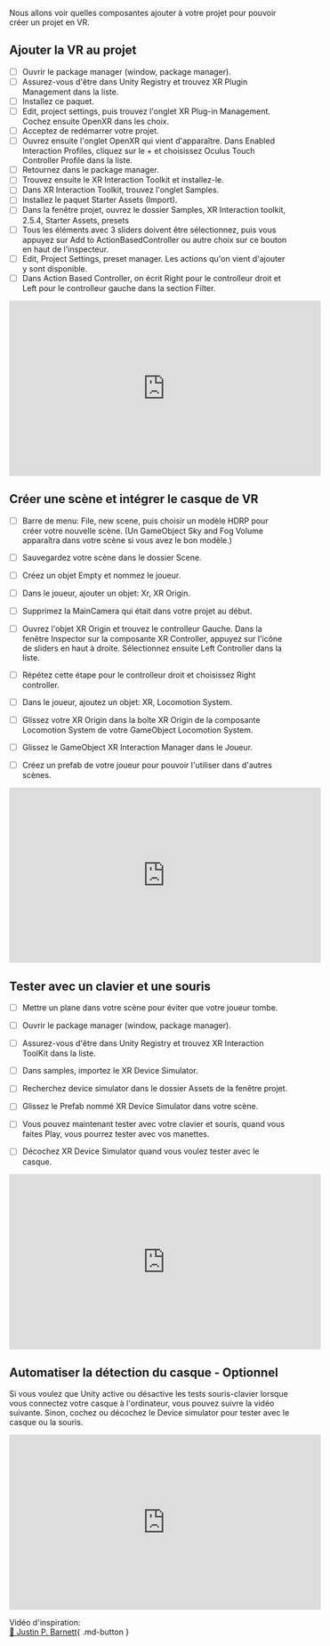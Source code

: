 Nous allons voir quelles composantes ajouter à votre projet pour pouvoir créer un projet en VR.   

      
## Ajouter la VR au projet
- [ ] Ouvrir le package manager (window, package manager).
- [ ] Assurez-vous d'être dans Unity Registry et trouvez XR Plugin Management dans la liste.
- [ ] Installez ce paquet.
- [ ] Edit, project settings, puis trouvez l'onglet XR Plug-in Management. Cochez ensuite OpenXR dans les choix.
- [ ] Acceptez de redémarrer votre projet.
- [ ] Ouvrez ensuite l'onglet OpenXR qui vient d'apparaître. Dans Enabled Interaction Profiles, cliquez sur le + et choisissez Oculus Touch Controller Profile dans la liste.
- [ ] Retournez dans le package manager.
- [ ] Trouvez ensuite le XR Interaction Toolkit et installez-le.
- [ ] Dans XR Interaction Toolkit, trouvez l'onglet Samples.
- [ ] Installez le paquet Starter Assets (Import).
- [ ] Dans la fenêtre projet, ouvrez le dossier Samples, XR Interaction toolkit, 2.5.4, Starter Assets, presets
- [ ] Tous les éléments avec 3 sliders doivent être sélectionnez, puis vous appuyez sur Add to ActionBasedController ou autre choix sur ce bouton en haut de l'inspecteur.
- [ ] Edit, Project Settings, preset manager. Les actions qu'on vient d'ajouter y sont disponible.
- [ ] Dans Action Based Controller, on écrit Right pour le controlleur droit et Left pour le controlleur gauche dans la section Filter.

<iframe width="560" height="315" src="https://www.youtube.com/embed/M2hMiALFGpQ?si=CLPY7A5nzDQYmYk-" title="YouTube video player" frameborder="0" allow="accelerometer; autoplay; clipboard-write; encrypted-media; gyroscope; picture-in-picture; web-share" referrerpolicy="strict-origin-when-cross-origin" allowfullscreen></iframe>



      
## Créer une scène et intégrer le casque de VR
- [ ] Barre de menu: File, new scene, puis choisir un modèle HDRP pour créer votre nouvelle scène. (Un GameObject Sky and Fog Volume apparaîtra dans votre scène si vous avez le bon modèle.)
- [ ] Sauvegardez votre scène dans le dossier Scene.
- [ ] Créez un objet Empty et nommez le joueur.
- [ ] Dans le joueur, ajouter un objet: Xr, XR Origin.
- [ ] Supprimez la MainCamera qui était dans votre projet au début.
- [ ] Ouvrez l'objet XR Origin et trouvez le controlleur Gauche. Dans la fenêtre Inspector sur la composante XR Controller, appuyez sur l'icône de sliders en haut à droite. Sélectionnez ensuite Left Controller dans la liste.
- [ ] Répétez cette étape pour le controlleur droit et choisissez Right controller.
- [ ] Dans le joueur, ajoutez un objet: XR, Locomotion System.
- [ ] Glissez votre XR Origin dans la boîte XR Origin de la composante Locomotion System de votre GameObject Locomotion System.
- [ ] Glissez le GameObject XR Interaction Manager dans le Joueur.
- [ ] Créez un prefab de votre joueur pour pouvoir l'utiliser dans d'autres scènes.


<iframe width="560" height="315" src="https://www.youtube.com/embed/uwBccDZznHo?si=qSoK_7j9G2zzsbwV" title="YouTube video player" frameborder="0" allow="accelerometer; autoplay; clipboard-write; encrypted-media; gyroscope; picture-in-picture; web-share" referrerpolicy="strict-origin-when-cross-origin" allowfullscreen></iframe>

      

## Tester avec un clavier et une souris
- [ ] Mettre un plane dans votre scène pour éviter que votre joueur tombe.
- [ ] Ouvrir le package manager (window, package manager).
- [ ] Assurez-vous d'être dans Unity Registry et trouvez XR Interaction ToolKit dans la liste.
- [ ] Dans samples, importez le XR Device Simulator.
- [ ] Recherchez device simulator dans le dossier Assets de la fenêtre projet.
- [ ] Glissez le Prefab nommé XR Device Simulator dans votre scène.
- [ ] Vous pouvez maintenant tester avec votre clavier et souris, quand vous faites Play, vous pourrez tester avec vos manettes.
- [ ] Décochez XR Device Simulator quand vous voulez tester avec le casque.

 
<iframe width="560" height="315" src="https://www.youtube.com/embed/K9oU2pxeSyw?si=UbADrRadKkjFEyP7" title="YouTube video player" frameborder="0" allow="accelerometer; autoplay; clipboard-write; encrypted-media; gyroscope; picture-in-picture; web-share" referrerpolicy="strict-origin-when-cross-origin" allowfullscreen></iframe>

      

## Automatiser la détection du casque - Optionnel
Si vous voulez que Unity active ou désactive les tests souris-clavier lorsque vous connectez votre casque à l'ordinateur, vous pouvez suivre la vidéo suivante. Sinon, cochez ou décochez le Device simulator pour tester avec le casque ou la souris.   

<iframe width="560" height="315" src="https://www.youtube.com/embed/hnxy-QOiGAo?si=UsGTIlLYPFKOGDUr" title="YouTube video player" frameborder="0" allow="accelerometer; autoplay; clipboard-write; encrypted-media; gyroscope; picture-in-picture; web-share" referrerpolicy="strict-origin-when-cross-origin" allowfullscreen></iframe>


Vidéo d'inspiration:    
[📁 Justin P. Barnett](https://youtu.be/ImPZyIM6XNs){ .md-button }   

